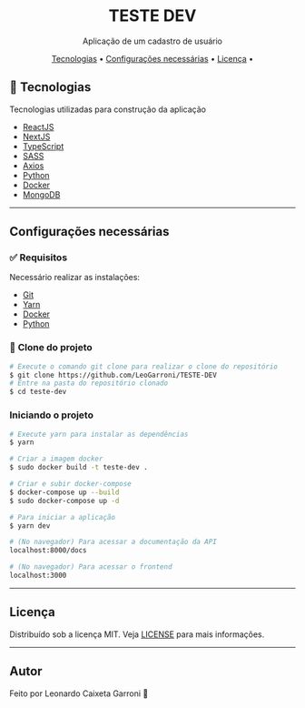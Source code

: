 <h1 align="center">
    TESTE DEV
</h1>
<p align="center">Aplicação de um cadastro de usuário</p>


<p align="center">
 <a href="#tecnologias">Tecnologias</a> •
 <a href="#configurações-necessárias">Configurações necessárias</a> •
 <a href="#licença">Licença</a> •
</p>

## 🚀 Tecnologias

Tecnologias utilizadas para construção da aplicação

- [ReactJS](https://reactjs.org/)
- [NextJS](https://nextjs.org/)
- [TypeScript](https://www.typescriptlang.org/)
- [SASS](https://sass-lang.com/)
- [Axios](https://axios-http.com/)
- [Python](https://www.python.org/)
- [Docker](https://www.docker.com/)
- [MongoDB](https://www.mongodb.com/atlas/database)
---

## Configurações necessárias

### ✅ **Requisitos**

Necessário realizar as instalações:

- [Git](https://git-scm.com/)
- [Yarn](https://classic.yarnpkg.com)
- [Docker](https://stripe.com/docs/stripe-cli)
- [Python](https://www.python.org/)

### 🏁 **Clone do projeto**

```bash
# Execute o comando git clone para realizar o clone do repositório
$ git clone https://github.com/LeoGarroni/TESTE-DEV
# Entre na pasta do repositório clonado
$ cd teste-dev
```

### **Iniciando o projeto**

```bash
# Execute yarn para instalar as dependências
$ yarn

# Criar a imagem docker
$ sudo docker build -t teste-dev .

# Criar e subir docker-compose
$ docker-compose up --build
$ sudo docker-compose up -d

# Para iniciar a aplicação
$ yarn dev

# (No navegador) Para acessar a documentação da API
localhost:8000/docs

# (No navegador) Para acessar o frontend
localhost:3000

```

---

## Licença

Distribuído sob a licença MIT. Veja [LICENSE](LICENSE) para mais informações.

---

## Autor

Feito por Leonardo Caixeta Garroni 👋
